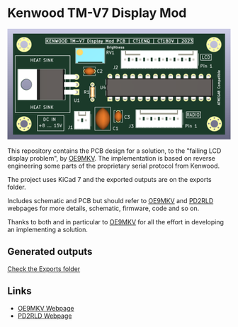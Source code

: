 # Kenwood TM-V7 Display Mod

![3D PCB](exports/tmv7_displaymod_front.png)

This repository contains the PCB design for a solution, to the "failing LCD display problem", by [OE9MKV](https://www.kinzi.net/node/16).
The implementation is based on reverse engineering some parts of the proprietary serial protocol from Kenwood.

The project uses KiCad 7 and the exported outputs are on the exports folder.

Includes schematic and PCB but should refer to [OE9MKV](https://www.kinzi.net/node/16) and [PD2RLD](http://pd2rld.nl/) webpages for more
details, schematic, firmware, code and so on.

Thanks to both and in particular to [OE9MKV](https://www.kinzi.net/node/16) for all the effort in developing an implementing a solution.

## Generated outputs

[Check the Exports folder](exports/)

## Links

- [OE9MKV Webpage](https://www.kinzi.net/node/16)
- [PD2RLD Webpage](http://pd2rld.nl/) 
